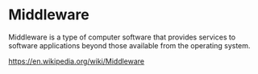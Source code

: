 # Middleware

Middleware is a type of computer software that provides services to software applications beyond those available from the operating system.

https://en.wikipedia.org/wiki/Middleware